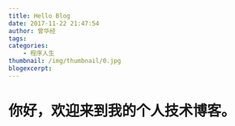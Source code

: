 ```yaml
---
title: Hello Blog
date: 2017-11-22 21:47:54
author: 曾华经
tags: 
categories:
    - 程序人生
thumbnail: /img/thumbnail/0.jpg
blogexcerpt: 
---
```


# 你好，欢迎来到我的个人技术博客。

